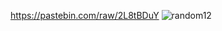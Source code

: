 https://pastebin.com/raw/2L8tBDuY
![random12](https://github.com/Tumppi66/v3rm-archive/assets/61348006/6da04425-741c-4365-a4ce-24bd04c3dcce)
